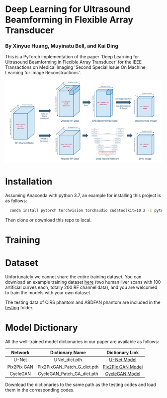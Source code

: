 # Deep Learning for Ultrasound Beamforming in Flexible Array Transducer

### By Xinyue Huang, Muyinatu Bell, and Kai Ding

This is a PyTorch implementation of the paper 'Deep Learning for Ultrasound Beamforming in Flexible Array Transducer' for the IEEE Transactions on Medical Imaging 'Second Special Issue On Machine Learning for Image Reconstructions'.

![alt text](https://github.com/PickleJerry/Flexible_Array_DNN/blob/main/figure/pipeline.png)

# Installation

Assuming Anaconda with python 3.7, an example for installing this project is as follows:
``` Bash
  conda install pytorch torchvision torchaudio cudatoolkit=10.2 -c pytorch
```
Then clone or download this repo to local.

# Training

# Dataset

Unfortunately we cannot share the entire training dataset. You can download an example training dataset [here]() (two human liver scans with 100 artificial curves each, totally 200 RF channel data), and you are welcomed to train the models with your own dataset.

The testing data of CIRS phantom and ABDFAN phantom are included in the [testing](https://github.com/PickleJerry/Flexible_Array_DNN/tree/main/testing) folder.

# Model Dictionary

All the well-trained model dictionaries in our paper are available as follows:

 Network      | Dictionary Name     | Dictionary Link     
 :----------: | :-------------:  | :-------------: 
 U-Net     | UNet_dict.pth     | [U-Net Model](https://drive.google.com/file/d/1bv7Xk95gQmaqFDsrojisjN-aFpo0DajS/view?usp=sharing)  
 Pix2Pix GAN     | Pix2PixGAN_Patch_G_dict.pth     | [Pix2Pix GAN Model](https://drive.google.com/file/d/1tMqfo0WtQcfH6URfbNAmSYCKVG828kwa/view?usp=sharing)   
 CycleGAN     | CycleGAN_Patch_GA_dict.pth     | [CycleGAN Model](https://drive.google.com/file/d/1cwFMPQitdPT2EnTxUZROVxufx-INyVDO/view?usp=sharing)   


Download the dictionaries to the same path as the testing codes and load them in the corresponding codes.
